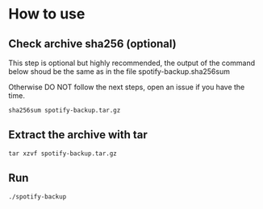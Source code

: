 # How to use

## Check archive sha256 (optional)

This step is optional but highly recommended, the output of the command below shoud be the same as in the file spotify-backup.sha256sum

Otherwise DO NOT follow the next steps, open an issue if you have the time.

```
sha256sum spotify-backup.tar.gz
```

## Extract the archive with tar

```
tar xzvf spotify-backup.tar.gz
```

## Run

```
./spotify-backup
```
